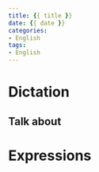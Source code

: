 ```yaml
---
title: {{ title }}
date: {{ date }}
categories: 
- English
tags:
- English
---
```


# Dictation
## Talk about

# Expressions